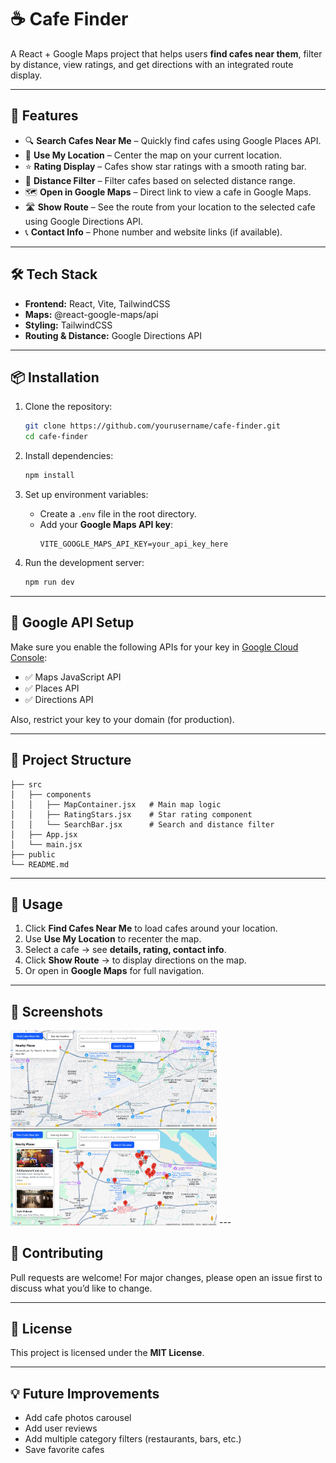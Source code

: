# ☕ Cafe Finder

A React + Google Maps project that helps users **find cafes near them**, filter by distance, view ratings, and get directions with an integrated route display.

---

## 🚀 Features
- 🔍 **Search Cafes Near Me** – Quickly find cafes using Google Places API.
- 📍 **Use My Location** – Center the map on your current location.
- ⭐ **Rating Display** – Cafes show star ratings with a smooth rating bar.
- 📏 **Distance Filter** – Filter cafes based on selected distance range.
- 🗺 **Open in Google Maps** – Direct link to view a cafe in Google Maps.
- 🛣 **Show Route** – See the route from your location to the selected cafe using Google Directions API.
- 📞 **Contact Info** – Phone number and website links (if available).

---

## 🛠 Tech Stack
- **Frontend:** React, Vite, TailwindCSS
- **Maps:** @react-google-maps/api
- **Styling:** TailwindCSS
- **Routing & Distance:** Google Directions API

---

## 📦 Installation

1. Clone the repository:
   ```bash
   git clone https://github.com/yourusername/cafe-finder.git
   cd cafe-finder
   ```

2. Install dependencies:
   ```bash
   npm install
   ```

3. Set up environment variables:
   - Create a `.env` file in the root directory.
   - Add your **Google Maps API key**:
     ```env
     VITE_GOOGLE_MAPS_API_KEY=your_api_key_here
     ```

4. Run the development server:
   ```bash
   npm run dev
   ```

---

## 🔑 Google API Setup
Make sure you enable the following APIs for your key in [Google Cloud Console](https://console.cloud.google.com/):
- ✅ Maps JavaScript API
- ✅ Places API
- ✅ Directions API

Also, restrict your key to your domain (for production).

---

## 📂 Project Structure
```
├── src
│   ├── components
│   │   ├── MapContainer.jsx   # Main map logic
│   │   ├── RatingStars.jsx    # Star rating component
│   │   └── SearchBar.jsx      # Search and distance filter
│   ├── App.jsx
│   └── main.jsx
├── public
└── README.md
```

---

## 🎯 Usage
1. Click **Find Cafes Near Me** to load cafes around your location.
2. Use **Use My Location** to recenter the map.
3. Select a cafe → see **details, rating, contact info**.
4. Click **Show Route** → to display directions on the map.
5. Or open in **Google Maps** for full navigation.

---

## 📸 Screenshots
<img src="src\assets\ss1.png" width=330px>
<img src="src\assets\ss2.png" width=330px>
---

## 🤝 Contributing
Pull requests are welcome! For major changes, please open an issue first to discuss what you’d like to change.

---

## 📜 License
This project is licensed under the **MIT License**.

---

## 💡 Future Improvements
- Add cafe photos carousel
- Add user reviews
- Add multiple category filters (restaurants, bars, etc.)
- Save favorite cafes

